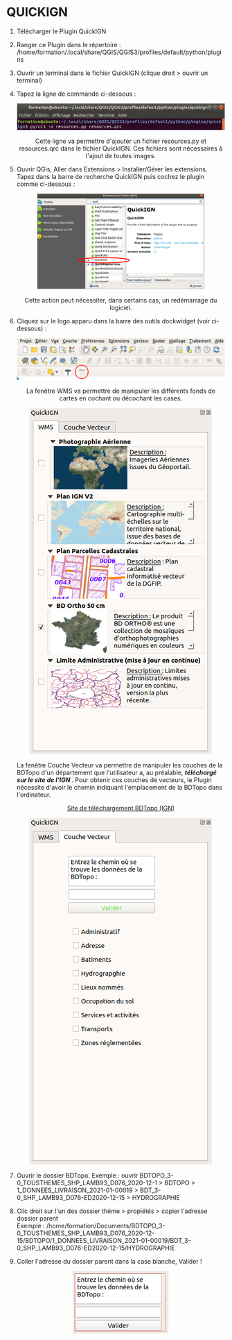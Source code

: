 
<h1> QUICKIGN </h1>

1. Télécharger le Plugin QuickIGN

2. Ranger ce Plugin dans le répertoire : /home/formation/.local/share/QGIS/QGIS3/profiles/default/python/plugins

3. Ouvrir un terminal dans le fichier QuickIGN (clique droit > ouvrir un terminal)

4.  Tapez la ligne de commande ci-dessous :
	<p align="center">
		<img src="https://raw.githubusercontent.com/chloemorgat/QuickIGN/main/Image/pyrcc5.png">
	<p>
	<p align="center">
		Cette ligne va permettre d'ajouter un fichier resources.py et resources.qrc dans le fichier QuickIGN. Ces fichiers sont nécessaires à l'ajout de toutes images.
	<p>
	
5. Ouvrir QGis, Aller dans Extensions > Installer/Gérer les extensions. Tapez dans la barre de recherche QuickIGN puis cochez le plugin comme ci-dessous :
	
	<p align="center">
		<img src="https://raw.githubusercontent.com/chloemorgat/QuickIGN/main/Image/quickign.png">
	<p>
	<p align="center">
		Cette action peut nécessiter, dans certains cas, un redémarrage du logiciel.
	<p>
	
 6. Cliquez sur le logo apparu dans la barre des outils dockwidget (voir ci-dessous) :
	
	<img src="https://raw.githubusercontent.com/chloemorgat/QuickIGN/main/Image/logo.png">
	<p align="center">
		La fenêtre WMS va permettre de manipuler les différents fonds de cartes en cochant ou décochant les cases.
	<p>
	<p align="center">
		<img src="https://raw.githubusercontent.com/chloemorgat/QuickIGN/main/Image/plugiin.png">
	<p>
	
	La fenêtre Couche Vecteur va permettre de manipuler les couches de la BDTopo d'un département que l'utilisateur a, au préalable, <strong> <em>téléchargé sur le site de l'IGN </em> </strong>. Pour obtenir ces couches de vecteurs, le Plugin nécessite d'avoir le chemin indiquant l'emplacement de la BDTopo dans l'ordinateur. 
	<p align="center">	
	<a href= "https://geoservices.ign.fr/documentation/diffusion/telechargement-donnees-libres.html"> Site de téléchargement BDTopo (IGN) </a>
	<p>
	
	<p align="center">
		<img src="https://raw.githubusercontent.com/chloemorgat/QuickIGN/main/Image/plugiiin*.png">
	<p>

7. Ouvrir le dossier BDTopo.
	Exemple : ouvrir BDTOPO_3-0_TOUSTHEMES_SHP_LAMB93_D076_2020-12-1 > BDTOPO > 1_DONNEES_LIVRAISON_2021-01-00019 > BDT_3-0_SHP_LAMB93_D076-ED2020-12-15 > HYDROGRAPHIE

8. Clic droit sur l'un des dossier thème > propiétés > copier l'adresse dossier parent  
	Exemple : /home/formation/Documents/BDTOPO_3-0_TOUSTHEMES_SHP_LAMB93_D076_2020-12-15/BDTOPO/1_DONNEES_LIVRAISON_2021-01-00019/BDT_3-0_SHP_LAMB93_D076-ED2020-12-15/HYDROGRAPHIE

9. Coller l'adresse du dossier parent dans la case blanche, Valider ! 
	
	<p align="center">
	<img src="https://raw.githubusercontent.com/chloemorgat/QuickIGN/main/Image/chemintxtedit.png">
	<p>
	
